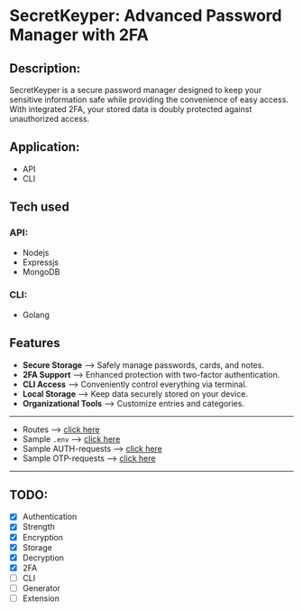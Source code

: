 # SecretKeyper: Advanced Password Manager with 2FA

<!-- ![Project Logo](./path/to/logo.png) -->

## Description:

SecretKeyper is a secure password manager designed to keep your sensitive information safe while providing the convenience of easy access. With integrated 2FA, your stored data is doubly protected against unauthorized access.

## Application:

- API
- CLI

## Tech used

### API:

- Nodejs
- Expressjs
- MongoDB

### CLI:

- Golang

## Features

- **Secure Storage** --> Safely manage passwords, cards, and notes.
- **2FA Support** --> Enhanced protection with two-factor authentication.
- **CLI Access** --> Conveniently control everything via terminal.
- **Local Storage** --> Keep data securely stored on your device.
- **Organizational Tools** --> Customize entries and categories.

---

- Routes --> [click here](./docs/Backend/routes.md)
- Sample `.env` --> [click here](./docs/Backend/sample_env.md)
- Sample AUTH-requests --> [click here](./docs/Backend/sample_reqs/controller_reqs.md)
- Sample OTP-requests --> [click here](./docs/Backend/sample_reqs/otp_reqs.md)

---

## TODO:

- [x] Authentication
- [x] Strength
- [x] Encryption
- [x] Storage
- [x] Decryption 
- [x] 2FA
- [ ] CLI
- [ ] Generator
- [ ] Extension
